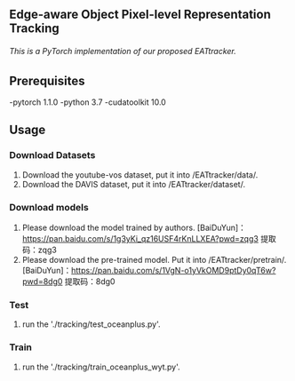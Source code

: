 ## Edge-aware Object Pixel-level Representation Tracking

###### This is a PyTorch implementation of our proposed EATtracker. 

## Prerequisites
-pytorch 1.1.0
-python 3.7
-cudatoolkit 10.0

Usage
--------------------------
### Download Datasets
1. Download the youtube-vos dataset, put it into /EATtracker/data/.
2. Download the DAVIS dataset, put it into /EATtracker/dataset/.

### Download models 
1. Please download the model trained by authors. [BaiDuYun]：https://pan.baidu.com/s/1g3yKi_qz16USF4rKnLLXEA?pwd=zqg3 提取码：zqg3 
2. Please download the pre-trained model. Put it into /EATtracker/pretrain/. [BaiDuYun]：https://pan.baidu.com/s/1VgN-o1yVkOMD9ptDy0qT6w?pwd=8dg0 
提取码：8dg0 


### Test
1. run the './tracking/test_oceanplus.py'.
### Train 
1. run the './tracking/train_oceanplus_wyt.py'.
